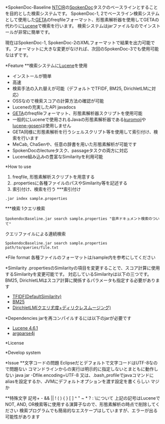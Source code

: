 *SpokenDoc-Baseline
[NTCIR](http://research.nii.ac.jp/ntcir/index-ja.html)の[SpokenDoc](http://research.nii.ac.jp/ntcir/permission/ntcir-10/perm-ja-SPOKENDOC.html)タスクのベースラインとすることを目的とした検索システムです。
SpokenDoc-1, 2でベースライン検索システムとして使用した[GETA](http://geta.ex.nii.ac.jp/geta.html)のfreqfileフォーマット、形態素解析器を使用してGETAの代わりに[Lucene](https://lucene.apache.org/core/)で検索を行います。
検索システムはjarファイルなのでインストールが非常に簡単です。

現在はSpokenDoc-1, SpokenDoc-2のXMLフォーマットで結果を出力可能です。フォーマットに大きな変更がなければ、次回のSpokenDoc-3でも使用可能なはずです。

*Feature
**検索システムに[Lucene](https://lucene.apache.org/core/)を使用
 - インストールが簡単
 - 高速
 - 検索手法の入れ替えが可能（デフォルトでTFIDF, BM25, DirichletLMに対応）
 - OSSなので検索スコアの計算方法の確認が可能
 - Luceneの充実したAPI javadocs
- [GETA](http://geta.ex.nii.ac.jp/geta.html)のfreqfileフォーマット、形態素解析器スクリプトを使用可能
 - 一般的にLuceneで使用されるJavaの形態素解析器である[kuromoji](http://www.atilika.org/)や[lucene-gosen](https://code.google.com/p/lucene-gosen/)は使用しません
 - GETA同様に形態素解析を行うシェルスクリプト等を使用して索引付け、検索を行います
 - MeCab, ChaSenや、任意の辞書を用いた形態素解析が可能です
- SpokenDocのlectureタスク、passageタスクの両方に対応
- Lucene組み込みの豊富なSimilarityを利用可能

*How to use
1. freqfile, 形態素解析スクリプトを用意する
2. .propertiesに各種ファイルのパスやSimilarity等を記述する
3. 索引付け、検索を行う
***索引付け
```
.jar index sample.properties
```
***検索
1クエリ検索
```
SpokendocBaseline.jar search sample.properties "音声ドキュメント検索のついて"
```

クエリファイルによる連続検索
```
SpokendocBaseline.jar search sample.properties path/to/queries/file.txt
```

*File format
各種ファイルのフォーマットは/sample内を参考にしてください

*Similarity
.propertiesのSimilarityの項目を変更することで、スコア計算に使用するSimilarityを変更可能です。
対応しているSimilarityは以下の三つです。BM25, DirichletLMはスコア計算に関係するパラメータも指定する必要があります
- [TFIDF(DefaultSimilarity)](https://lucene.apache.org/core/4_0_0/core/org/apache/lucene/search/similarities/TFIDFSimilarity.html)
- [BM25](https://lucene.apache.org/core/4_0_0/core/org/apache/lucene/search/similarities/BM25Similarity.html)
- [DirichletLM(クエリ尤度+ディリクレスムージング)](https://lucene.apache.org/core/4_0_0/core/org/apache/lucene/search/similarities/LMDirichletSimilarity.html)

*Dependencies
jarを再コンパイルするには以下のjarが必要です
- [Lucene 4.6.1](https://lucene.apache.org/)
- [argparse4j](http://argparse4j.sourceforge.net/)

*License

*Develop system

*Issue
**文字コードの問題
Eclipseだとデフォルトで文字コードはUTF-8なので問題ない
コマンドラインからの実行は明示的に指定しないとまともに動作しない
java jar -Dfile.encoding=UTF-8
又は、.bash_profileでjavaコマンドにaliasを設定するか、JVMにデフォルトオプションを渡す設定を書くらしい
マジか

**特殊文字
記号+ - && || ! ( ) { } [ ] ^ " ~ * ? : \について
上記の記号はLuceneでNOT, AND, OR検索等に使用する演算子なので、形態素解析の時点で削除してください
検索プログラムでも簡易的なエスケープはしていますが、エラーが出る可能性があります
